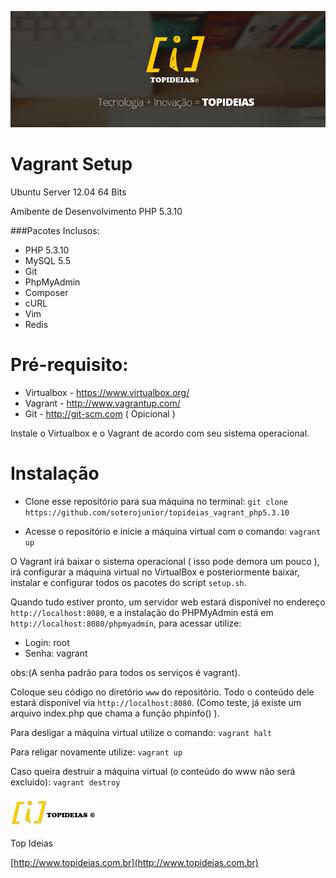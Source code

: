 ![newwallpaperfacebook logo](newwallpaperfacebook.jpg)

Vagrant Setup
===========

Ubuntu Server 12.04 64 Bits

Amibente de Desenvolvimento PHP 5.3.10 

###Pacotes Inclusos:

- PHP 5.3.10
- MySQL 5.5
- Git
- PhpMyAdmin 
- Composer
- cURL
- Vim
- Redis


Pré-requisito: 
==============

- Virtualbox - https://www.virtualbox.org/
- Vagrant - http://www.vagrantup.com/
- Git - http://git-scm.com ( Opicional )

Instale o Virtualbox e o Vagrant de acordo com seu sistema operacional.

Instalação
===========

* Clone esse repositório para sua máquina no terminal: `git clone https://github.com/soterojunior/topideias_vagrant_php5.3.10`

* Acesse o repositório e inicie a máquina virtual com o comando: `vagrant up`

O Vagrant irá baixar o sistema operacional ( isso pode demora um pouco ), irá configurar a máquina virtual no VirtualBox e posteriormente baixar, instalar e configurar todos os pacotes do script `setup.sh`.

Quando tudo estiver pronto, um servidor web estará disponível no endereço `http://localhost:8080`, e a instalação do PHPMyAdmin está em `http://localhost:8080/phpmyadmin`, para acessar utilize:

- Login: root
- Senha: vagrant

obs:(A senha padrão para todos os serviços é vagrant).


Coloque seu código no diretório `www` do repositório. Todo o conteúdo dele estará disponível via `http://localhost:8080`. (Como teste, já existe um arquivo index.php que chama a função phpinfo() ).

Para desligar a máquina virtual utilize o comando: `vagrant halt`

Para religar novamente utilize: `vagrant up`

Caso queira destruir a máquina virtual (o conteúdo do www não será excluido): `vagrant destroy`


![logo_top_ideias logo](logo_top_ideias.png)

Top Ideias

[http://www.topideias.com.br](http://www.topideias.com.br)
